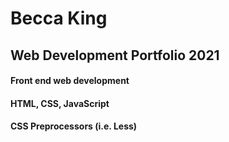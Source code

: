 # Becca King
## Web Development Portfolio 2021
#### Front end web development
#### HTML, CSS, JavaScript
#### CSS Preprocessors (i.e. Less)
